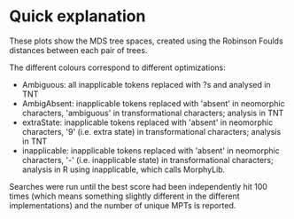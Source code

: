 # Quick explanation
These plots show the MDS tree spaces, created using the Robinson Foulds distances between each 
pair of trees.

The different colours correspond to different optimizations:

- Ambiguous: all inapplicable tokens replaced with ?s and analysed in TNT
- AmbigAbsent: inapplicable tokens replaced with 'absent' in neomorphic characters,
               'ambiguous' in transformational characters; analysis in TNT
- extraState: inapplicable tokens replaced with 'absent' in neomorphic characters, 
              '9' (i.e. extra state) in transformational characters; analysis in TNT
- inapplicable: inapplicable tokens replaced with 'absent' in neomorphic characters, 
              '-' (i.e. inapplicable state) in transformational characters;
              analysis in R using inapplicable, which calls MorphyLib.
              
Searches were run until the best score had been independently hit 100 times (which means something
slightly different in the different implementations) and the number of unique MPTs is reported.